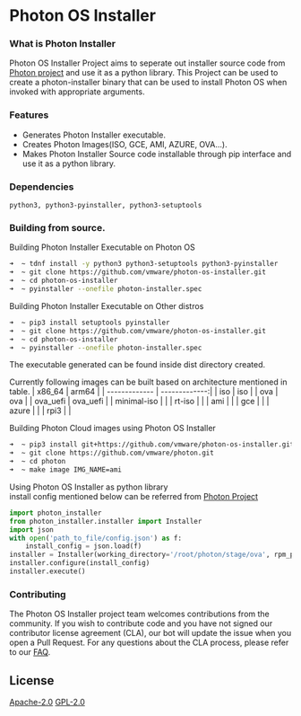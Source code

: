# Photon OS Installer

### What is Photon Installer

Photon OS Installer Project aims to seperate out installer source code from [Photon project](https://github.com/vmware/photon/tree/master) and use it as a python library. This Project can be used to create a photon-installer binary that can be used to install Photon OS when invoked with appropriate arguments.

### Features

 - Generates Photon Installer executable.
 - Creates Photon Images(ISO, GCE, AMI, AZURE, OVA...).
 - Makes Photon Installer Source code installable through pip interface and use it as a python library.

### Dependencies

 `python3, python3-pyinstaller, python3-setuptools`

### Building from source.

 Building Photon Installer Executable on Photon OS
```bash
➜  ~ tdnf install -y python3 python3-setuptools python3-pyinstaller
➜  ~ git clone https://github.com/vmware/photon-os-installer.git
➜  ~ cd photon-os-installer
➜  ~ pyinstaller --onefile photon-installer.spec
```
 Building Photon Installer Executable on Other distros
```bash
➜  ~ pip3 install setuptools pyinstaller
➜  ~ git clone https://github.com/vmware/photon-os-installer.git
➜  ~ cd photon-os-installer
➜  ~ pyinstaller --onefile photon-installer.spec
```

The executable generated can be found inside dist directory created.

Currently following images can be built based on architecture mentioned in table.
| x86_64        | arm64         |
| ------------- | -------------:|
| iso           | iso           |
| ova           | ova           |
| ova_uefi      | ova_uefi      |
| minimal-iso   |               |
| rt-iso        |               |
| ami           |               |
| gce           |               |
| azure         |               |
| rpi3          |               |


Building Photon Cloud images using Photon OS Installer
```bash
➜  ~ pip3 install git+https://github.com/vmware/photon-os-installer.git
➜  ~ git clone https://github.com/vmware/photon.git
➜  ~ cd photon
➜  ~ make image IMG_NAME=ami
```

Using Photon OS Installer as python library\
install config mentioned below can be referred from [Photon Project](https://github.com/vmware/photon/blob/master/installer/sample_ks.cfg)
```python
import photon_installer
from photon_installer.installer import Installer
import json
with open('path_to_file/config.json') as f:
    install_config = json.load(f)
installer = Installer(working_directory='/root/photon/stage/ova', rpm_path='/root/photon/stage/RPMS', log_path='/root/photon/stage/LOGS')
installer.configure(install_config)
installer.execute()
```

### Contributing

The Photon OS Installer project team welcomes contributions from the community. If you wish to contribute code and you have not signed our contributor license agreement (CLA), our bot will update the issue when you open a Pull Request. For any questions about the CLA process, please refer to our [FAQ](https://cla.vmware.com/faq).

License
----

[Apache-2.0](https://spdx.org/licenses/Apache-2.0.html)
[GPL-2.0](https://github.com/vmware/photon-os-installer/blob/master/LICENSE-GPL2.0)

